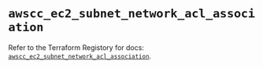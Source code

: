 # `awscc_ec2_subnet_network_acl_association`

Refer to the Terraform Registory for docs: [`awscc_ec2_subnet_network_acl_association`](https://registry.terraform.io/providers/hashicorp/awscc/0.70.0/docs/resources/ec2_subnet_network_acl_association).
